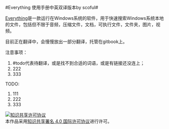 #Everything 使用手册中英双译版本by scoful#

[Everything](http://www.voidtools.com)是一款运行在Windows系统的软件，用于快速搜索Windows系统本地的文件，包括但不限于音频，压缩文件，文档，可执行文件，文件夹，图片，视频。

目前正在翻译中，会慢慢放出一部分翻译，托管在gitbook上。

注意事项：

1. #todo代表待翻译，或是找不到合适的词语，或是有链接还没连上；
2. 222
3. 333

TODO:

1. 111
2. 222
3. 333

<a rel="license" href="http://creativecommons.org/licenses/by/4.0/"><img alt="知识共享许可协议" style="border-width:0" src="https://i.creativecommons.org/l/by/4.0/88x31.png" /></a><br />本作品采用<a rel="license" href="http://creativecommons.org/licenses/by/4.0/">知识共享署名 4.0 国际许可协议</a>进行许可。